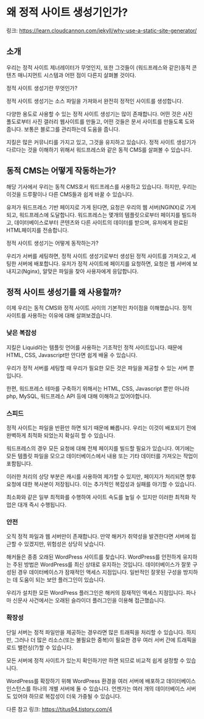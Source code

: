 # 왜 정적 사이트 생성기인가?

링크: https://learn.cloudcannon.com/jekyll/why-use-a-static-site-generator/

## 소개

우리는 정적 사이트 제너레이터가 무엇인지, 또한 그것들이 (워드프레스와 같은)동적 콘텐츠 매니지먼트 시스템과 어떤 점이 다른지 살펴볼 것이다.

정적 사이트 생성기란 무엇인가?

정적 사이트 생성기는 소스 파일을 가져와서 완전히 정적인 사이트를 생성합니다.

다양한 용도로 사용할 수 있는 정적 사이트 생성기는 많이 존재합니다. 어떤 것은 사진 폴도로부터 사진 갤러리 웹사이트를 만들고, 어떤 것들은 문서 사이트를 만들도록 도와줍니다. 보통은 블로그를 관리하는데 도움을 줍니다.

지킬은 많은 커뮤니티를 가지고 있고, 그것을 유지하고 있습니다. 정적 사이트 생성기가 다르다는 것을 이해하기 위해서 워드프레스와 같은 동적 CMS를 살펴볼 수 있습니다.

## 동적 CMS는 어떻게 작동하는가?

해당 기사에서 우리는 동적 CMS호서 워드프레스를 사용하고 있습니다. 하지만, 우리는 이것을 드루팔이나 다른 CMS들과 쉽게 바꿀 수 있습니다.

유저가 워드프레스 기반 페이지로 가게 된다면, 요청은 우리의 웹 서버(NGINX)로 가게 되고, 워드프레스에 도달합니다. 워드프레스는 몇개의 템플릿으로부터 페이지를 빌드하고, 데이터베이스로부터 콘텐츠와 다른 사이트의 데이터를 받으며, 유저에게 완료된 HTML페이지를 전송합니다.

정적 사이트 생성기는 어떻게 동작하는가?

우리가 서버를 세팅하면, 정적 사이트 생성기로부터 생성된 정적 사이트를 가져오고, 세팅한 서버에 배포합니다. 유저가 정적 사이트에 페이지를 요청하면, 요청은 웹 서버에 보내지고(Nginx), 알맞은 파일을 찾아 사용자에게 응답합니다.

## 정적 사이트 생성기를 왜 사용할까?

이제 우리는 동적 CMS와 정적 사이트 사이의 기본적인 차이점을 이해했습니다. 정적 사이트를 사용하는 이유에 대해 살펴보겠습니다.

### 낮은 복잡성

지킬은 Liquid라는 템플릿 언어를 사용하는 기초적인 정적 사이트입니다. 때문에 HTML, CSS, Javascript만 안다면 쉽게 배울 수 있습니다.

우리가 정적 서버를 세팅할 때 우리가 필요한 모든 것은 파일을 제공할 수 있는 서버 뿐입니다.

한편, 워드프레스 테마를 구축하기 위해서는 HTML, CSS, Javascript 뿐만 아니라 php, MySQL, 워드프레스 API 등에 대해 이해하고 있어야합니다.

### 스피드

정적 사이트는 파일을 반환만 하면 되기 때문에 빠릅니다. 우리는 이것이 배포되기 전에 완벽하게 최적화 되었는지 확실히 할 수 있습니다.

워드프레스의 경우 모든 요청에 대해 전체 페이지를 빌드할 필요가 있습니다. 여기에는 모든 템플릿 파일을 모으고 데이터베이스에서 내용 또는 기타 데이터를 가져오는 작업이 포함됩니다.

이러한 처리의 상당 부분은 캐시를 사용하여 제가할 수 있지만, 페이지가 처리되면 향후 요청에 대한 복사본이 저장됩니다. 이는 추가적인 복잡성과 실패를 야기할 수 있습니다.

최소화와 같은 일부 최적화를 수행하여 사이트 속도를 높일 수 있지만 이러한 최적화 작업은 대개 즉시 수행됩니다.

### 안전

오직 정적 파일과 웹 서버만이 존재합니다. 만약 해커가 취약성을 발견한다면 서버에 접근할 수 있겠지만, 위험성은 상당히 낮습니다.

해커들은 종종 오래된 WordPress 사이트를 찾습니다. WordPress를 안전하게 유지하는 주된 방법은 WordPress를 최신 상태로 유지하는 것입니다. 데이터베이스가 잘못 구성된 경우 데이터베이스가 잠재적인 액세스 지점입니다. 일반적인 잘못된 구성을 방지하는 데 도움이 되는 보안 플러그인이 있습니다.

우리가 설치한 모든 WordPress 플러그인은 해커의 잠재적인 액세스 지점입니다. 파나마 신문사 사건에서는 오래된 슬라이더 플러그인을 이용해 접근했습니다.

### 확장성

단일 서버는 정적 파일만을 제공하는 경우라면 많은 트래픽을 처리할 수 있습니다. 하지만, 그러나 더 많은 리소스(또는 불필요한 중복)이 필요한 경우 여러 서버 간에 트래픽을 로드 밸런싱(?)할 수 있습니다.

모든 서버에 정적 사이트가 있는지 확인하기만 하면 되므로 비교적 쉽게 설정할 수 있습니다.

WordPress를 확장하기 위해 WordPress 환경을 여러 서버에 배포하고 데이터베이스 인스턴스를 하나의 개별 서버에 둘 수 있습니다. 언젠가는 여러 개의 데이터베이스 서버도 있어야 하므로 복잡성이 더욱 가중될 수 있습니다.

다른 참고 링크: https://titus94.tistory.com/4
